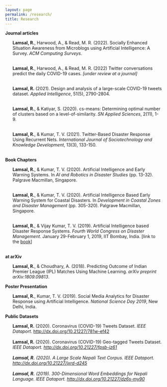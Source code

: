 ```yaml
---
layout: page
permalink: /research/
title: Research
---
```

<b>Journal articles</b>
<ul>
<b>Lamsal, R.</b>, Harwood, A., & Read, M. R. (2022). Socially Enhanced Situation Awareness from Microblogs using Artificial Intelligence: A Survey. <i>ACM Computing Surveys</i>.
<br><br>  
  
<b>Lamsal, R.</b>, Harwood, A., & Read, M. R. (2022) Twitter conversations predict the daily COVID-19 cases. <i>[under review at a journal]</i><br><br> 
  
<b>Lamsal, R.</b> (2021). Design and analysis of a large-scale COVID-19 tweets dataset. <i>Applied Intelligence</i>, 51(5), 2790-2804.
<br><br>

<b>Lamsal, R.</b>, & Katiyar, S. (2020). cs-means: Determining optimal number of clusters based on a level-of-similarity. <i>SN Applied Sciences</i>, 2(11), 1-9.
<br><br>

<b>Lamsal, R.</b>, & Kumar, T. V. (2021). Twitter-Based Disaster Response Using Recurrent Nets. <i>International Journal of Sociotechnology and Knowledge Development</i>, 13(3), 133-150.<br><br>
</ul>

<b>Book Chapters</b>

<ul>

<b>Lamsal, R.</b>, & Kumar, T. V. (2020). Artificial Intelligence and Early Warning Systems. In <i>AI and Robotics in Disaster Studies</i> (pp. 13-32). Palgrave Macmillan, Singapore.<br><br>

<b>Lamsal, R.</b>, & Kumar, T. V. (2020). Artificial Intelligence Based Early Warning System for Coastal Disasters. In <i>Development in Coastal Zones and Disaster Management</i> (pp. 305-320). Palgrave Macmillan, Singapore.<br><br>
  
<b>Lamsal, R.</b>, & Vijay Kumar, T. V. (2019). Artificial Intelligence based Disaster Response Systems. <i>Fourth World Congress on Disaster Management</i>. January 29-February 1, 2019, IIT Bombay, India. [link to the <a href="https://www.wcdm.co.in/Documents/Past%20WCDMs/4th_WCDM_Ebook_Vol-3.pdf">book</a>]<br><br>

</ul>

<b>at arXiv</b>

<ul>

<b>Lamsal, R.</b>, & Choudhary, A. (2018). Predicting Outcome of Indian Premier League (IPL) Matches Using Machine Learning. <i>arXiv preprint arXiv:1809.09813</i>.

</ul>

<b>Poster Presentation</b>
<ul>

<b>Lamsal, R.</b>, Kumar, T. V. (2019). Social Media Analytics for Disaster Response using Artificial Intelligence. <i>National Science Day 2019</i>, New Delhi, India.

</ul>

<b>Public Datasets</b>

<ul>
<b>Lamsal, R.</b> (2020). Coronavirus (COVID-19) Tweets Dataset. <i>IEEE Dataport</i>. <a href="http://dx.doi.org/10.21227/781w-ef42">http://dx.doi.org/10.21227/781w-ef42</a><br><br>
<b>Lamsal, R.</b> (2020). Coronavirus (COVID-19) Geo-tagged Tweets Dataset</i>. <i>IEEE Dataport. <a href="http://dx.doi.org/10.21227/fpsb-jz61">http://dx.doi.org/10.21227/fpsb-jz61</a><br><br>
<b>Lamsal, R.</b> (2020). A Large Scale Nepali Text Corpus. <i>IEEE Dataport</i>. <a href="http://dx.doi.org/10.21227/jxrd-d245">http://dx.doi.org/10.21227/jxrd-d245</a><br><br>
<b>Lamsal, R.</b> (2019). 300-Dimensional Word Embeddings for Nepali Language. <i>IEEE Dataport</i>. <a href="http://dx.doi.org/10.21227/dz6s-my90">http://dx.doi.org/10.21227/dz6s-my90</a>
</ul>
